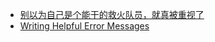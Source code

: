 - [别以为自己是个能干的救火队员，就真被重视了](https://x.com/dotey/status/1929935028701802788)
- [Writing Helpful Error Messages](https://developers.google.com/tech-writing/error-messages)